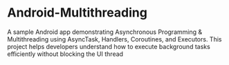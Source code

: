 # Android-Multithreading
A sample Android app demonstrating Asynchronous Programming &amp; Multithreading using AsyncTask, Handlers, Coroutines, and Executors. This project helps developers understand how to execute background tasks efficiently without blocking the UI thread         
